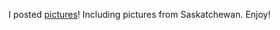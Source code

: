 <!--
.. title: Pictures!
.. date: 2009-09-04 20:33:58
.. author: Amy Brown
-->

I posted <a href="http://www.latte.ca/pics/">pictures</a>! Including pictures
from Saskatchewan. Enjoy!


